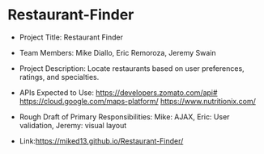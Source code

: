 # Restaurant-Finder

* Project Title: Restaurant Finder
* Team Members: Mike Diallo, Eric Remoroza, Jeremy Swain
* Project Description: Locate restaurants based on user preferences, ratings, and specialties.

* APIs Expected to Use:
    https://developers.zomato.com/api#
    https://cloud.google.com/maps-platform/
    https://www.nutritionix.com/
* Rough Draft of Primary Responsibilities:
    Mike: AJAX,
    Eric: User validation,
    Jeremy: visual layout
* Link:https://miked13.github.io/Restaurant-Finder/
